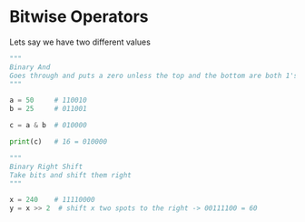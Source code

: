 # Bitwise Operators

Lets say we have two different values

``` python
"""
Binary And
Goes through and puts a zero unless the top and the bottom are both 1's.
"""

a = 50     # 110010
b = 25     # 011001

c = a & b  # 010000

print(c)   # 16 = 010000

"""
Binary Right Shift
Take bits and shift them right
"""

x = 240    # 11110000
y = x >> 2  # shift x two spots to the right -> 00111100 = 60
```
